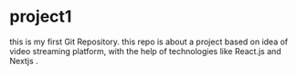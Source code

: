 # project1
this is my first Git Repository. this repo is about a project based on idea of video streaming platform, with the help of technologies like React.js and Nextjs . 
